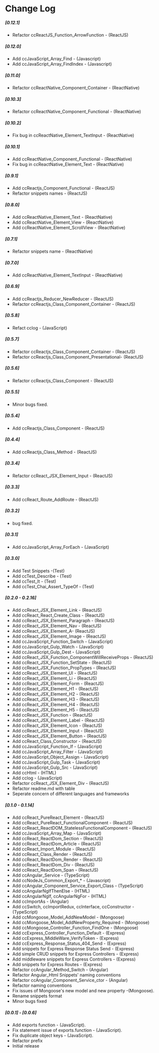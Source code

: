 # Change Log

##### [0.12.1] 
- Refactor ccReactJS_Function_ArrowFunction - (ReactJS)
##### [0.12.0] 
- Add ccJavaScript_Array_Find - (Javascript)
- Add ccJavaScript_Array_FindIndex - (Javascript)
##### [0.11.0] 
- Refactor ccReactNative_Component_Container - (ReactNative)
##### [0.10.3] 
- Refactor ccReactNative_Component_Functional - (ReactNative)
##### [0.10.2] 
- Fix bug in ccReactNative_Element_TextInput - (ReactNative)
##### [0.10.1] 
- Add ccReactNative_Component_Functional - (ReactNative)
- Fix bug in ccReactNative_Element_Text - (ReactNative)
##### [0.9.1] 
- Add ccReactjs_Component_Functional - (ReactJS)
- Refactor snippets names - (ReactJS)
##### [0.8.0] 
- Add ccReactNative_Element_Text - (ReactNative)
- Add ccReactNative_Element_View - (ReactNative)
- Add ccReactNative_Element_ScrollView - (ReactNative)
##### [0.7.1] 
- Refactor snippets name - (ReactNative)
##### [0.7.0] 
- Add ccReactNative_Element_TextInput - (ReactNative)
##### [0.6.9] 
- Add ccReactjs_Reducer_NewReducer  - (ReactJS)
- Refactor ccReactjs_Class_Component_Container - (ReactJS)
##### [0.5.8] 
- Refact cclog - (JavaScript)
##### [0.5.7] 
- Refactor ccReactjs_Class_Component_Container - (ReactJS)
- Refactor ccReactjs_Class_Component_Presentational- (ReactJS)
##### [0.5.6] 
- Refactor ccReactjs_Class_Component - (ReactJS)
##### [0.5.5] 
- Minor bugs fixed.
##### [0.5.4] 
- Add ccReactjs_Class_Component - (ReactJS)
##### [0.4.4] 
- Add ccReactjs_Class_Method - (ReactJS)
##### [0.3.4] 
- Refactor ccReact_JSX_Element_Input - (ReactJS)
##### [0.3.3] 
- Add ccReact_Route_AddRoute - (ReactJS)
##### [0.3.2] 
- bug fixed.
##### [0.3.1] 
- Add ccJavaScript_Array_ForEach - (JavaScript)
##### [0.3.0] 
- Add Test Snippets -(Test)
- Add ccTest_Describe - (Test)
- Add ccTest_It - (Test)
- Add ccTest_Chai_Assert_TypeOf - (Test)
##### [0.2.0 - 0.2.16]
- Add ccReact_JSX_Element_Link  - (ReactJS)
- Add ccReact_React_Create_Class   - (ReactJS)
- Add ccReact_JSX_Element_Paragraph  - (ReactJS)
- Add ccReact_JSX_Element_Nav - (ReactJS)
- Add ccReact_JSX_Element_A- (ReactJS)
- Add ccReact_JSX_Element_Image - (ReactJS)
- Add ccJavaScript_Function_Switch  - (JavaScript)
- Add ccJavaScript_Gulp_Watch - (JavaScript)
- Add ccJavaScript_Gulp_Dest - (JavaScript)
- Add ccReact_JSX_Function_ComponentWillReceiveProps - (ReactJS)
- Add ccReact_JSX_Function_SetState - (ReactJS)
- Add ccReact_JSX_Function_PropTypes - (ReactJS)
- Add ccReact_JSX_Element_Ul - (ReactJS)
- Add ccReact_JSX_Element_Li - (ReactJS)
- Add ccReact_JSX_Element_Form - (ReactJS)
- Add ccReact_JSX_Element_H1 - (ReactJS)
- Add ccReact_JSX_Element_H2 - (ReactJS)
- Add ccReact_JSX_Element_H3 - (ReactJS)
- Add ccReact_JSX_Element_H4 - (ReactJS)
- Add ccReact_JSX_Element_H5 - (ReactJS)
- Add ccReact_JSX_Function - (ReactJS)
- Add ccReact_JSX_Element_Label - (ReactJS)
- Add ccReact_JSX_Element_Icon - (ReactJS)
- Add ccReact_JSX_Element_Input - (ReactJS)
- Add ccReact_JSX_Element_Button - (ReactJS)
- Add ccReact_Class_Constructor - (ReactJS)
- Add ccJavaScript_Function_If - (JavaScript)
- Add ccJavaScript_Array_Filter - (JavaScript)
- Add ccJavaScript_Object_Assign - (JavaScript)
- Add ccJavaScript_Gulp_Task - (JavaScript)
- Add ccJavaScript_Gulp_Src - (JavaScript)
- Add ccHtml - (HTML)
- Add cclog - (JavaScript)
- Refactor ccReact_JSX_Element_Div - (ReactJS)
- Refactor readme.md with table
- Seperate concern of different languages and frameworks

##### [0.1.0 - 0.1.14]
- Add ccReact_PureReact_Element - (ReactJS)
- Add ccReact_PureReact_FunctionalComponent - (ReactJS)
- Add ccReact_ReactDOM_StatelessFunctionalComponent - (ReactJS)
- Add ccJavaScript_Array_Map - (JavaScript)
- Add ccReact_ReactDom_Section - (ReactJS)
- Add ccReact_ReactDom_Article - (ReactJS)
- Add ccReact_Import_Module - (ReactJS)
- Add ccReact_Class_Render - (ReactJS)
- Add ccReact_ReactDom_Render - (ReactJS)
- Add ccReact_ReactDom_Div - (ReactJS)
- Add ccReact_ReactDom_Span - (ReactJS)
- Add ccAngular_Service - (TypeScript)
- Add ccNodeJs_Common_Export_* - (Javascript)
- Add ccAngular_Component_Service_Export_Class - (TypeScript)
- Add ccAngularNgIfThenElse - (HTML)
- Add ccAngularNgIf, ccAngularNgFor - (HTML)
- Add ccImportAs - (Angular)
- Add ccSwitch, ccImportRedux, ccInterface, ccConstructor - (TypeScript)
- Add ccMongoose_Model_AddNewModel - (Mongoose)
- Add ccMongoose_Model_AddNewProperty_Required - (Mongoose)
- Add ccMongoose_Controller_Function_FindOne - (Mongoose)
- Add ccExpress_Controller_Function_Default - (Express)
- Add ccExpress_MiddleWare_VerifyToken - (Express)
- Add ccExpress_Response_Status_404_Send - (Express)
- Add snippets for Express Response Status Send - (Express)
- Add simple CRUD snippets for Express Controllers - (Express)
- Add middleware snippets for Express Controllers - (Express)
- Add snippets for Express Routes - (Express)
- Refactor ccAngular_Method_Switch - (Angular)
- Refactor Angular_Html Snippets' naming conventions
- Refactor ccAngular_Component_Service_ctor - (Angular)
- Refactor naming conventions
- Fix issues of Mongoose's new model and new property -(Mongoose).
- Rename snippets format
- Minor bugs fixed 
##### [0.0.1] - [0.0.6] 
- Add exports function - (JavaScript).
- Fix statement issue of exports.function - (JavaScript).
- Fix duplicate object keys - (JavaScript).
- Refactor prefix
- Initial release

